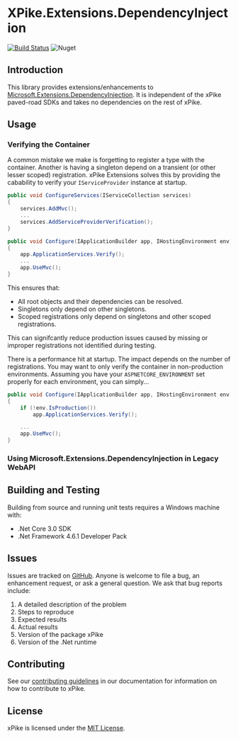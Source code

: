 ﻿# XPike.Extensions.DependencyInjection

[![Build Status](https://dev.azure.com/xpike/xpike/_apis/build/status/xpike-extensions?branchName=master)](https://dev.azure.com/xpike/xpike/_build/latest?definitionId=1&branchName=master)
![Nuget](https://img.shields.io/nuget/v/XPike.Extensions.DependencyInjection)

## Introduction

This library provides extensions/enhancements to
[Microsoft.Extensions.DependencyInjection](https://www.nuget.org/packages/Microsoft.Extensions.DependencyInjection/2.1.0).
It is independent of the xPike paved-road SDKs and takes no dependencies on the rest of xPike.

## Usage

### Verifying the Container

A common mistake we make is forgetting to register a type with the container. Another is having a singleton depend on a
transient (or other lesser scoped) registration. xPike Extensions solves this by providing the cabability to verify
your `IServiceProvider` instance at startup.

```cs
public void ConfigureServices(IServiceCollection services)
{
    services.AddMvc();
    ...
    services.AddServiceProviderVerification();
}

public void Configure(IApplicationBuilder app, IHostingEnvironment env)
{
    app.ApplicationServices.Verify();
    ...
    app.UseMvc();
}
```

This ensures that:

* All root objects and their dependencies can be resolved.
* Singletons only depend on other singletons.
* Scoped registrations only depend on singletons and other scoped registrations.

This can signifcantly reduce production issues caused by missing or improper registrations not identified during
testing.

There is a performance hit at startup. The impact depends on the number of registrations.
You may want to only verify the container in non-production environments. Assuming you have your
`ASPNETCORE_ENVIRONMENT` set properly for each environment, you can simply...

```cs
public void Configure(IApplicationBuilder app, IHostingEnvironment env)
{
    if (!env.IsProduction())
        app.ApplicationServices.Verify();

    ...
    app.UseMvc();
}
```

### Using Microsoft.Extensions.DependencyInjection in Legacy WebAPI



## Building and Testing

Building from source and running unit tests requires a Windows machine with:

* .Net Core 3.0 SDK
* .Net Framework 4.6.1 Developer Pack

## Issues

Issues are tracked on [GitHub](https://github.com/xpike/microsoft-extensions/issues). Anyone is welcome to file a bug,
an enhancement request, or ask a general question. We ask that bug reports include:

1. A detailed description of the problem
2. Steps to reproduce
3. Expected results
4. Actual results
5. Version of the package xPike
6. Version of the .Net runtime

## Contributing

See our [contributing guidelines](https://github.com/xpike/documentation/blob/master/docfx_project/articles/contributing.md)
in our documentation for information on how to contribute to xPike.

## License

xPike is licensed under the [MIT License](LICENSE).
